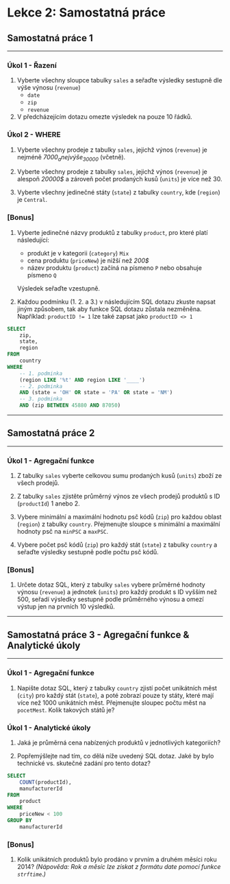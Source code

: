 # Lekce 2: Samostatná práce

## Samostatná práce 1
---

### Úkol 1 - Řazení

1. Vyberte všechny sloupce tabulky `sales` a seřaďte výsledky sestupně dle výše výnosu (`revenue`) 
    - `date`
    - `zip`
    - `revenue`
2. V předcházejícím dotazu omezte výsledek na pouze 10 řádků.

### Úkol 2 - WHERE

1. Vyberte všechny prodeje z tabulky `sales`, jejichž výnos (`revenue`) je nejméně _7000$_ a nejvýše _30000$_ (včetně).

2. Vyberte všechny prodeje z tabulky `sales`, jejichž výnos (`revenue`) je alespoň _20000$_ a zároveň počet prodaných kusů (`units`) je více než 30.

3. Vyberte všechny jedinečné státy (`state`) z tabulky `country`, kde (`region`) je `Central`.

### [Bonus]

1. Vyberte jedinečné názvy produktů z tabulky `product`, pro které platí následující:
    - produkt je v kategorii (`category`) `Mix`
    - cena produktu (`priceNew`) je nižší než _200$_
    - název produktu (`product`) začíná na písmeno `P` nebo obsahuje písmeno `Q`
    
    Výsledek seřaďte vzestupně.

2. Každou podmínku (1. 2. a 3.) v následujícím SQL dotazu zkuste napsat jiným způsobem, tak aby funkce SQL dotazu zůstala nezměněna. Například: `productID != 1` lze také zapsat jako `productID <> 1`

```sql 
SELECT 
    zip, 
    state, 
    region
FROM 
    country
WHERE 
    -- 1. podminka
    (region LIKE '%t' AND region LIKE '____')
    -- 2. podminka 
    AND (state = 'OH' OR state = 'PA' OR state = 'NM')
    -- 3. podminka
    AND (zip BETWEEN 45880 AND 87050)
```

---

## Samostatná práce 2
---

### Úkol 1 - Agregační funkce

1. Z tabulky `sales` vyberte celkovou sumu prodaných kusů (`units`) zboží ze všech prodejů.

2. Z tabulky `sales` zjistěte průměrný výnos ze všech prodejů produktů s ID (`productId`) 1 anebo 2.

3. Vybere minimální a maximální hodnotu psč kódů (`zip`) pro každou oblast (`region`) z tabulky `country`. Přejmenujte sloupce s minimální a maximální hodnoty psč na `minPSC` a `maxPSC`.

4. Vybere počet psč kódů (`zip`) pro každý stát (`state`) z tabulky `country` a seřaďte výsledky sestupně podle počtu psč kódů.

### [Bonus]

1. Určete dotaz SQL, který z tabulky `sales` vybere průměrné hodnoty výnosu (`revenue`) a jednotek (`units`) pro každý produkt s ID vyšším než 500, seřadí výsledky sestupně podle průměrného výnosu a omezí výstup jen na prvních 10 výsledků.

---

## Samostatná práce 3 - Agregační funkce & Analytické úkoly
---

### Úkol 1 - Agregační funkce

1. Napište dotaz SQL, který z tabulky `country` zjistí počet unikátních měst (`city`) pro každý stát (`state`), a poté zobrazí pouze ty státy, které mají více než 1000 unikátních měst. Přejmenujte sloupec počtu měst na `pocetMest`. Kolik takových států je?

### Úkol 1 - Analytické úkoly

1. Jaká je průměrná cena nabízených produktů v jednotlivých kategoriích?

2. Popřemýšlejte nad tím, co dělá níže uvedený SQL dotaz. Jaké by bylo technické vs. skutečné zadání pro tento dotaz?

```sql
SELECT
    COUNT(productId),
    manufacturerId
FROM 
    product
WHERE
    priceNew < 100
GROUP BY
    manufacturerId
```

### [Bonus]

1. Kolik unikátních produktů bylo prodáno v prvním a druhém měsíci roku 2014? _(Nápověda: Rok a měsíc lze získat z formátu date pomocí funkce `strftime`.)_
